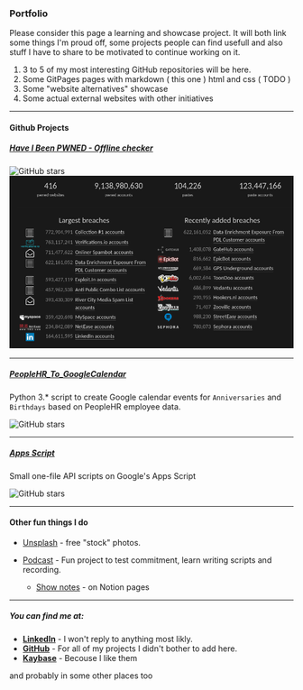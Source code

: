 ### Portfolio

Please consider this page a learning and showcase project. It will both link some things I'm proud off, some projects people can find usefull and also stuff I have to share to be motivated to continue working on it.
1. 3 to 5 of my most interesting GitHub repositories will be here.
2. Some GitPages pages with markdown ( this one ) html and css ( TODO )
3. Some "website alternatives" showcase
4. Some actual external websites with other initiatives

---

#### Github Projects

##### [Have I Been PWNED - Offline checker](https://github.com/Landsil/haveibeenpwned-password-check)

![GitHub stars](https://img.shields.io/github/stars/landsil/haveibeenpwned-password-check?style=social)
<img src="images/HIBP_24-11-2019.png?raw=true"/>

---
##### [PeopleHR_To_GoogleCalendar](https://github.com/Landsil/PeopleHR_To_GoogleCalendar)
Python 3.* script to create Google calendar events for `Anniversaries` and `Birthdays` based on PeopleHR employee data.

![GitHub stars](https://img.shields.io/github/stars/landsil/PeopleHR_To_GoogleCalendar?style=social)

---
##### [Apps Script](https://github.com/Landsil/apps_script)
Small one-file API scripts on Google's Apps Script

![GitHub stars](https://img.shields.io/github/stars/landsil/apps_script?style=social)

---


#### Other fun things I do

- [Unsplash](https://unsplash.com/@landsil) - free "stock" photos.

- [Podcast](https://anchor.fm/complainer-daily) - Fun project to test commitment, learn writing scripts and recording. 
  - [Show notes](https://www.notion.so/Complainer-Daily-149632a0af2f4a4f84524eb5dc2d5dc9) - on Notion pages


---

##### You can find me at:
- **[LinkedIn](https://www.linkedin.com/in/mateuszbijakowski)** - I won't reply to anything most likly.
- **[GitHub](https://github.com/Landsil)** - For all of my projects I didn't bother to add here.
- **[Kaybase](https://keybase.io/landsil)** - Becouse I like them

and probably in some other places too

